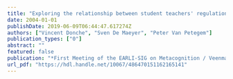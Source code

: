 ```yaml
---
title: "Exploring the relationship between student teachers' regulation and preferences of learning environments"
date: 2004-01-01
publishDate: 2019-06-09T06:44:47.617274Z
authors: ["Vincent Donche", "Sven De Maeyer", "Peter Van Petegem"]
publication_types: ["0"]
abstract: ""
featured: false
publication: "*First Meeting of the EARLI-SIG on Metacognition / Veenman, M.V.J. [edit.]*"
url_pdf: "https://hdl.handle.net/10067/486470151162165141"
---
```


